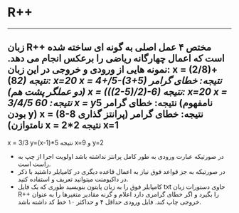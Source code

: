 # R++
----

زبان R++ مختص ۴ عمل اصلی به گونه ای ساخته شده است که اعمال چهارگانه ریاضی را برعکس انجام می دهد.
نمونه هایی از ورودی و خروجی در این زبان:
x = (2/8)+(8*2) نتیجه: x=20
x = 4+/5-(3+5) نتیجه: خطای گرامر (دو عملگر پشت هم)
x = (((2-5)/2)-6) نتیجه: x=20
x = 3/4/5 نتیجه: 60
x = y*5 نتیجه: خطای گرامر (نامفهوم بودن y)
x = (8-8 نتیجه: خطای گرامر (پرانتز گذاری نامتوازن)
x = 2*2 نتیجه x=1
----
x = 3/3
y=(x-1)*5 نتیجه x=9 و y=2
* در صورتیکه عبارت ورودی به طور کامل پرانتز نداشته باشد اولویت اجرا از چپ به راست است.
* در صورتیکه به جز قواعد فوق نیاز به اعمال قاعده دیگری در کامپایلر داشتید با ذکر در داکیومنت میتوانید تعریف و استفاده کنید.
* کامپایلر فوق را به زبان پایتون بنویسید طوری که یک فایل txt حاوی دستورات زبان R++ را بگیرد و اگر خطای گرامری دارد اعلام و گرنه مقادیر متغیرها را به عنوان خروجی چاپ کند. فایل ورودی حداقل ۴ و حداکثر ۱۰ خط کد داشته باشد.
